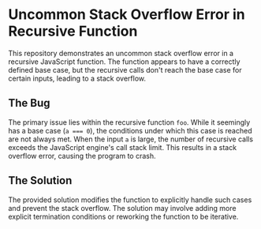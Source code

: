 # Uncommon Stack Overflow Error in Recursive Function

This repository demonstrates an uncommon stack overflow error in a recursive JavaScript function.  The function appears to have a correctly defined base case, but the recursive calls don't reach the base case for certain inputs, leading to a stack overflow.

## The Bug
The primary issue lies within the recursive function `foo`. While it seemingly has a base case (`a === 0`), the conditions under which this case is reached are not always met. When the input `a` is large, the number of recursive calls exceeds the JavaScript engine's call stack limit. This results in a stack overflow error, causing the program to crash.

## The Solution
The provided solution modifies the function to explicitly handle such cases and prevent the stack overflow. The solution may involve adding more explicit termination conditions or reworking the function to be iterative.